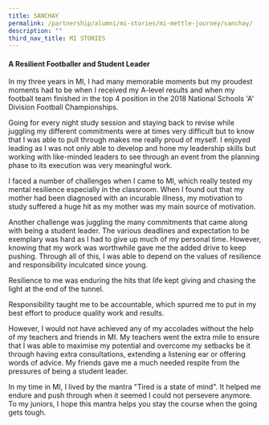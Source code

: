 ```yaml
---
title: SANCHAY
permalink: /partnership/alumni/mi-stories/mi-mettle-journey/sanchay/
description: ""
third_nav_title: MI STORIES
---
```

<h4><strong>A Resilient Footballer and Student Leader</strong></h4>
<p>In my three years in MI, I had many memorable moments but my proudest moments had to be when I received my A-level results and when my football team finished in the top 4 position in the 2018 National Schools 'A' Division Football Championships.</p>
<p>Going for every night study session and staying back to revise while juggling my different commitments were at times very difficult but to know that I was able to pull through makes me really proud of myself. I enjoyed leading as I was not only able to develop and hone my leadership skills but working with like-minded leaders to see through an event from the planning phase to its execution was very meaningful work.</p>
<p>I faced a number of challenges when I came to MI, which really tested my mental resilience especially in the classroom. When I found out that my mother had been diagnosed with an incurable illness, my motivation to study suffered a huge hit as my mother was my main source of motivation.</p>
<p>Another challenge was juggling the many commitments that came along with being a student leader. The various deadlines and expectation to be exemplary was hard as I had to give up much of my personal time. However, knowing that my work was worthwhile gave me the added drive to keep pushing. Through all of this, I was able to depend on the values of resilience and responsibility inculcated since young.</p>
<p>Resilience to me was enduring the hits that life kept giving and chasing the light at the end of the tunnel.</p>
<p>Responsibility taught me to be accountable, which spurred me to put in my best effort to produce quality work and results.</p>
<p>However, I would not have achieved any of my accolades without the help of my teachers and friends in MI. My teachers went the extra mile to ensure that I was able to maximise my potential and overcome my setbacks be it through having extra consultations, extending a listening ear or offering words of advice. My friends gave me a much needed respite from the pressures of being a student leader.</p>
<p>In my time in MI, I lived by the mantra "Tired is a state of mind". It helped me endure and push through when it seemed I could not persevere anymore. To my juniors, I hope this mantra helps you stay the course when the going gets tough.</p>